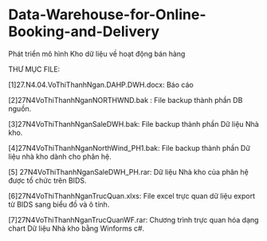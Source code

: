 # Data-Warehouse-for-Online-Booking-and-Delivery
Phát triển mô hình Kho dữ liệu về hoạt động bán hàng

THƯ MỤC FILE:

[1]27.N4.04.VoThiThanhNgan.DAHP.DWH.docx: Báo cáo

[2]27N4VoThiThanhNganNORTHWND.bak : File backup thành phần DB nguồn.

[3]27N4VoThiThanhNganSaleDWH.bak: File backup thành phần Dữ liệu Nhà kho.

[4]27N4VoThiThanhNganNorthWind_PH1.bak: File backup thành phần Dữ liệu nhà kho dành cho phân hệ.

[5] 27N4VoThiThanhNganSaleDWH_PH.rar: Dữ liệu Nhà kho của phân hệ được tổ chức trên BIDS.

[6]27N4VoThiThanhNganTrucQuan.xlxs: File excel trực quan dữ liệu export từ BIDS sang biểu đồ và ô tính.

[7]27N4VoThiThanhNganTrucQuanWF.rar: Chương trình trực quan hóa dạng chart Dữ liệu Nhà kho bằng Winforms c#.  
